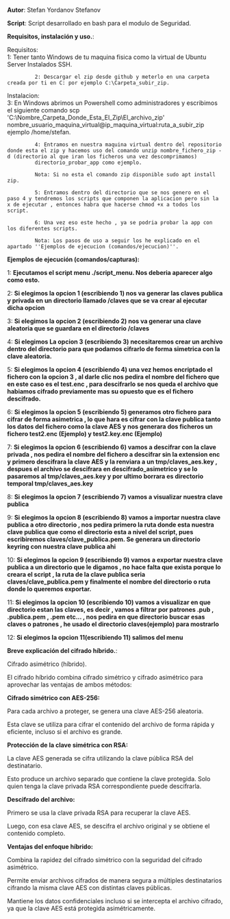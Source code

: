 **Autor**: Stefan Yordanov Stefanov

**Script**: Script desarrollado en bash para el modulo de Seguridad.

**Requisitos, instalación y uso.**:

Requisitos:  
             1: Tener tanto Windows de tu maquina fisica como la virtual de Ubuntu Server Instalados SSH.
             
             2: Descargar el zip desde github y meterlo en una carpeta creada por ti en C: por ejemplo C:\Carpeta_subir_zip.
            
Instalacion:  
             3: En Windows abrimos un Powershell como administradores y escribimos el siguiente comando 
             scp 'C:\Nombre_Carpeta_Donde_Esta_El_Zip\El_archivo_zip' nombre_usuario_maquina_virtual@ip_maquina_virtual:ruta_a_subir_zip ejemplo /home/stefan.
             
             4: Entramos en nuestra maquina virtual dentro del repositorio donde esta el zip y hacemos uso del comando unzip nombre_fichero_zip -d (directorio al que iran los ficheros una vez descomprimamos) 
             directorio_probar_app como ejemplo. 
             
             Nota: Si no esta el comando zip disponible sudo apt install zip.

             5: Entramos dentro del directorio que se nos genero en el paso 4 y tendremos los scripts que componen la aplicacion pero sin la x de ejecutar , entonces habra que hacerse chmod +x a todos los script.

             6: Una vez eso este hecho , ya se podria probar la app con los diferentes scripts.

             Nota: Los pasos de uso a seguir los he explicado en el apartado ''Ejemplos de ejecucion (comandos/ejecucion)''.

**Ejemplos de ejecución (comandos/capturas):**

1: **Ejecutamos el script menu ./script_menu.
Nos deberia aparecer algo como esto.**

2: **Si elegimos la opcion 1 (escribiendo 1) nos va generar las claves publica y privada en un directorio llamado /claves que se va crear al ejecutar dicha opcion**

3: **Si elegimos la opcion 2 (escribiendo 2) nos va generar una clave aleatoria que se guardara en el directorio /claves**

4: **Si elegimos La opcion 3 (escribiendo 3) necesitaremos crear un archivo dentro del directorio para que podamos cifrarlo de forma simetrica con la clave aleatoria.**

5: **Si elegimos la opcion 4 (escribiendo 4) una vez hemos encriptado el fichero con la opcion 3 , al darle clic nos pedira el nombre del fichero que en este caso es el test.enc , para descifrarlo
  se nos queda el archivo que habiamos cifrado previamente mas su opuesto que es el fichero descifrado.**

6: **Si elegimos la opcion 5 (escribiendo 5) generamos otro fichero para cifrar de forma asimetrica , lo que hara es cifrar con la clave publica tanto los datos del fichero como la clave AES y nos generara dos ficheros
un fichero test2.enc (Ejemplo) y test2.key.enc (Ejemplo)**

7: **Si elegimos la opcion 6 (escribiendo 6) vamos a descifrar con la clave privada , nos pedira el nombre del fichero a descifrar sin la extension enc y primero descifrara la clave AES y la renviara a un tmp/claves_aes.key ,
despues el archivo se descifrara en descifrado_asimetrico y se lo pasaremos al tmp/claves_aes.key y por ultimo borrara es directorio temporal tmp/claves_aes.key**

8: **Si elegimos la opcion 7 (escribiendo 7) vamos a visualizar nuestra clave publica**

9: **Si elegimos la opcion 8 (escribiendo 8) vamos a importar nuestra clave publica a otro directorio , nos pedira primero la ruta donde esta nuestra clave publica que como el directorio esta a nivel del script,
pues escribiremos claves/clave_publica.pem. Se generara un directorio keyring con nuestra clave publica ahi**

10: **Si elegimos la opcion 9 (escribiendo 9) vamos a exportar nuestra clave publica a un directorio que le digamos , no hace falta que exista porque lo creara el script , la ruta de la clave publica seria claves/clave_publica.pem y
finalmente el nombre del directorio o ruta donde lo queremos exportar.**

11: **Si elegimos la opcion 10 (escribiendo 10) vamos a visualizar en que directorio estan las claves, es decir , vamos a filtrar por patrones .pub , .publica.pem , .pem etc... , nos pedira en que directorio buscar esas claves o patrones ,
he usado el directorio claves(ejemplo) para mostrarlo**

12: **Si elegimos la opcion 11(escribiendo 11) salimos del menu**

**Breve explicación del cifrado híbrido.**:

Cifrado asimétrico (híbrido).

El cifrado híbrido combina cifrado simétrico y cifrado asimétrico para aprovechar las ventajas de ambos métodos:

**Cifrado simétrico con AES-256:**

Para cada archivo a proteger, se genera una clave AES-256 aleatoria.

Esta clave se utiliza para cifrar el contenido del archivo de forma rápida y eficiente, incluso si el archivo es grande.

**Protección de la clave simétrica con RSA:**

La clave AES generada se cifra utilizando la clave pública RSA del destinatario.

Esto produce un archivo separado que contiene la clave protegida. Solo quien tenga la clave privada RSA correspondiente puede descifrarla.

**Descifrado del archivo:**

Primero se usa la clave privada RSA para recuperar la clave AES.

Luego, con esa clave AES, se descifra el archivo original y se obtiene el contenido completo.

**Ventajas del enfoque híbrido:**

Combina la rapidez del cifrado simétrico con la seguridad del cifrado asimétrico.

Permite enviar archivos cifrados de manera segura a múltiples destinatarios cifrando la misma clave AES con distintas claves públicas.

Mantiene los datos confidenciales incluso si se intercepta el archivo cifrado, ya que la clave AES está protegida asimétricamente.

